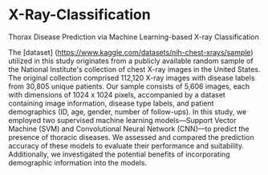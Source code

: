 # X-Ray-Classification
Thorax Disease Prediction via Machine Learning-based X-ray Classification

The [dataset] (https://www.kaggle.com/datasets/nih-chest-xrays/sample) utilized in this study originates from a publicly available random sample of the National Institute's collection of chest X-ray images in the United States. The original collection comprised 112,120 X-ray images with disease labels from 30,805 unique patients. Our sample consists of 5,606 images, each with dimensions of 1024 x 1024 pixels, accompanied by a dataset containing image information, disease type labels, and patient demographics (ID, age, gender, number of follow-ups). In this study, we employed two supervised machine learning models—Support Vector Machine (SVM) and Convolutional Neural Network (CNN)—to predict the presence of thoracic diseases. We assessed and compared the prediction accuracy of these models to evaluate their performance and suitability. Additionally, we investigated the potential benefits of incorporating demographic information into the models.
